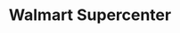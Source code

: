 ---
title: "Walmart Supercenter"
url: /louisville/walmart-supercenter-diann-marie-road/
shop: supermarket
---